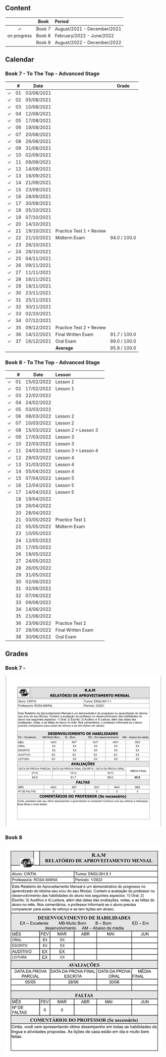 ## Content

| | Book | Period |
|:---:|:---:|:---|
| &check; | Book 7 | August/2021 - December/2021 |
| on progress | Book 8 | February/2022 - June/2022 |
| | Book 9 | August/2022 - December/2022 |




## Calendar
### Book 7 - To The Top - Advanced Stage

|  | # | Date | | Grade |
|:---:|:---:|:---:|:---|:---:|
| &check; | 01 | 03/08/2021 | | |
| &check; | 02 | 05/08/2021 | | |
| &check; | 03 | 10/08/2021 | | |
| &check; | 04 | 12/08/2021 | | |
| &check; | 05 | 17/08/2021 | | |
| &check; | 06 | 19/08/2021 | | |
| &check; | 07 | 20/08/2021 | | |
| &check; | 08 | 26/08/2021 | | |
| &check; | 09 | 31/08/2021 | | |
| &check; | 10 | 02/09/2021 | | |
| &check; | 11 | 09/09/2021 | | |
| &check; | 12 | 14/09/2021 | | |
| &check; | 13 | 16/09/2021 | | |
| &check; | 14 | 21/09/2021 | | |
| &check; | 15 | 23/09/2021 | | |
| &check; | 16 | 28/09/2021 | | |
| &check; | 17 | 30/09/2021 | | |
| &check; | 18 | 05/10/2021 | | |
| &check; | 19 | 07/10/2021 | | |
| &check; | 20 | 14/10/2021 | | |
| &check; | 21 | 19/10/2021 | Practice Test 1 + Review | |
| &check; | 22 | 21/10/2021 | Midterm Exam | 94.0 / 100.0 |
| &check; | 23 | 26/10/2021 | | |
| &check; | 24 | 28/10/2021 | | |
| &check; | 25 | 04/11/2021 | | |
| &check; | 26 | 09/11/2021 | | |
| &check; | 27 | 11/11/2021 | | |
| &check; | 28 | 16/11/2021 | | |
| &check; | 29 | 18/11/2021 | | |
| &check; | 30 | 23/11/2021 | | |
| &check; | 31 | 25/11/2021 | | |
| &check; | 32 | 30/11/2021 | | |
| &check; | 33 | 02/10/2021 | | |
| &check; | 34 | 07/12/2021 | | |
| &check; | 35 | 09/12/2021 | Practice Test 2 + Review |
| &check; | 36 | 14/12/2021 | Final Written Exam | 91.7 / 100.0 |
| &check; | 37 | 16/12/2021 | Oral Exam | 99.0 / 100.0 |
| |  |  | **Average** | 95.9 / 100.0 |



### Book 8 - To The Top - Advanced Stage

|  | # | Date | Lesson |   |
|:---:|:---:|:---:|:---|:---:|
| &check; | 01 | 15/02/2022 | Lesson 1 |  |
| &check; | 02 | 17/02/2022 | Lesson 1 |  |
| &check; | 03 | 22/02/2022 |  |  |
| &check; | 04 | 24/02/2022 |  |  |
| &check; | 05 | 03/03/2022 |  |  |
| &check; | 06 | 08/03/2022 | Lesson 2 |  |
| &check; | 07 | 10/03/2022 | Lesson 2 |  |
| &check; | 08 | 15/03/2022 | Lesson 2 + Lesson 3 |  |
| &check; | 09 | 17/03/2022 | Lesson 3 |  |
| &check; | 10 | 22/03/2022 | Lesson 3 |  |
| &check; | 11 | 24/03/2022 | Lesson 3 + Lesson 4 |  |
| &check; | 12 | 29/03/2022 | Lesson 4 |  |
| &check; | 13 | 31/03/2022 | Lesson 4 |  |
| &check; | 14 | 05/04/2022 | Lesson 4 |  |
| &check; | 15 | 07/04/2022 | Lesson 5 |  |
| &check; | 16 | 12/04/2022 | Lesson 5 |  |
| &check; | 17 | 14/04/2022 | Lesson 5 |  |
|  | 18 | 19/04/2022 | | |
|  | 19 | 26/04/2022 | | |
|  | 20 | 28/04/2022 | | |
|  | 21 | 03/05/2022 | Practice Test 1 |
|  | 22 | 05/05/2022 | Midterm Exam |
|  | 23 | 10/05/2022 |  |
|  | 24 | 12/05/2022 |  |
|  | 25 | 17/05/2022 |  |
|  | 26 | 19/05/2022 |  |
|  | 27 | 24/05/2022 |  |
|  | 28 | 26/05/2022 |  |
|  | 29 | 31/05/2022 |  |
|  | 30 | 02/06/2022 |  |
|  | 31 | 02/06/2022 |  |
|  | 32 | 07/06/2022 |  |
|  | 33 | 09/06/2022 |  |
|  | 34 | 14/06/2022 |  |
|  | 35 | 21/06/2022 |  |
|  | 36 | 23/06/2022 | Practice Test 2 |
|  | 37 | 28/06/2022 | Final Written Exam |
|  | 38 | 30/06/2022 | Oral Exam |





## Grades
### Book 7 - 
<p align="center">
  <img src="https://github.com/cintia-shinoda/english-site/blob/master/ram-final-7.jpeg" alt="relatorio-7"/>


### Book 8
<p align="center">
  <img src="https://github.com/cintia-shinoda/english-site/blob/master/ram8-02-03.jpeg" alt="relatorio-8-02-03"/>